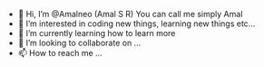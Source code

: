 - 👋 Hi, I’m @Amalneo (Amal S R) You can call me simply Amal
- 👀 I’m interested in coding new things, learning new things etc...
- 🌱 I’m currently learning how to learn more
- 💞️ I’m looking to collaborate on ...
- 📫 How to reach me ...

<!---
Amalneo/Amalneo is a ✨ special ✨ repository because its `README.md` (this file) appears on your GitHub profile.
You can click the Preview link to take a look at your changes.
--->
